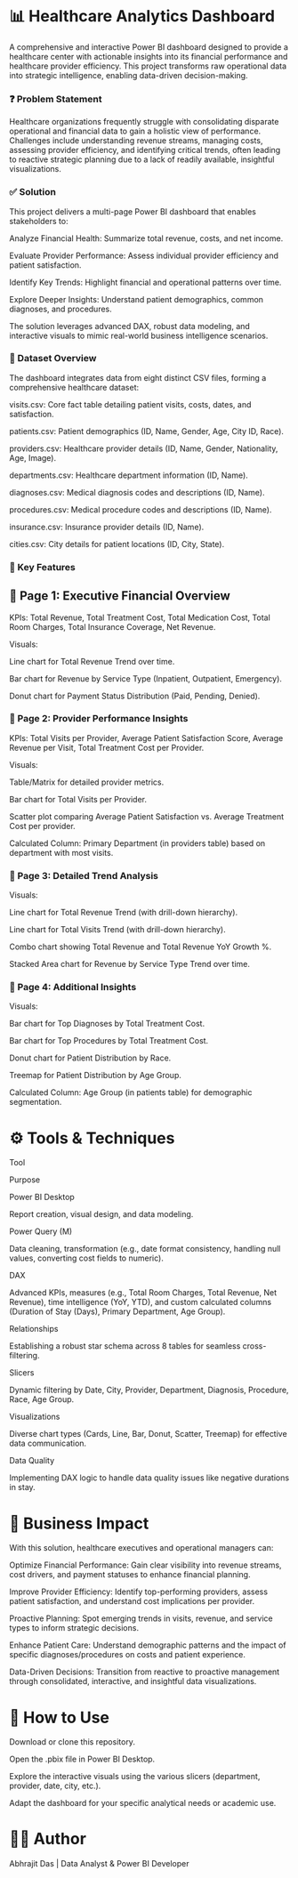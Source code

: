 # 📊 Healthcare Analytics Dashboard
A comprehensive and interactive Power BI dashboard designed to provide a healthcare center with actionable insights into its financial performance and healthcare provider efficiency. This project transforms raw operational data into strategic intelligence, enabling data-driven decision-making.

### ❓ Problem Statement
Healthcare organizations frequently struggle with consolidating disparate operational and financial data to gain a holistic view of performance. Challenges include understanding revenue streams, managing costs, assessing provider efficiency, and identifying critical trends, often leading to reactive strategic planning due to a lack of readily available, insightful visualizations.

### ✅ Solution
This project delivers a multi-page Power BI dashboard that enables stakeholders to:

Analyze Financial Health: Summarize total revenue, costs, and net income.

Evaluate Provider Performance: Assess individual provider efficiency and patient satisfaction.

Identify Key Trends: Highlight financial and operational patterns over time.

Explore Deeper Insights: Understand patient demographics, common diagnoses, and procedures.

The solution leverages advanced DAX, robust data modeling, and interactive visuals to mimic real-world business intelligence scenarios.

### 📂 Dataset Overview
The dashboard integrates data from eight distinct CSV files, forming a comprehensive healthcare dataset:

visits.csv: Core fact table detailing patient visits, costs, dates, and satisfaction.

patients.csv: Patient demographics (ID, Name, Gender, Age, City ID, Race).

providers.csv: Healthcare provider details (ID, Name, Gender, Nationality, Age, Image).

departments.csv: Healthcare department information (ID, Name).

diagnoses.csv: Medical diagnosis codes and descriptions (ID, Name).

procedures.csv: Medical procedure codes and descriptions (ID, Name).

insurance.csv: Insurance provider details (ID, Name).

cities.csv: City details for patient locations (ID, City, State).

### 🧠 Key Features
## 📌 Page 1: Executive Financial Overview
KPIs: Total Revenue, Total Treatment Cost, Total Medication Cost, Total Room Charges, Total Insurance Coverage, Net Revenue.

Visuals:

Line chart for Total Revenue Trend over time.

Bar chart for Revenue by Service Type (Inpatient, Outpatient, Emergency).

Donut chart for Payment Status Distribution (Paid, Pending, Denied).

### 📌 Page 2: Provider Performance Insights
KPIs: Total Visits per Provider, Average Patient Satisfaction Score, Average Revenue per Visit, Total Treatment Cost per Provider.

Visuals:

Table/Matrix for detailed provider metrics.

Bar chart for Total Visits per Provider.

Scatter plot comparing Average Patient Satisfaction vs. Average Treatment Cost per provider.

Calculated Column: Primary Department (in providers table) based on department with most visits.

### 📌 Page 3: Detailed Trend Analysis
Visuals:

Line chart for Total Revenue Trend (with drill-down hierarchy).

Line chart for Total Visits Trend (with drill-down hierarchy).

Combo chart showing Total Revenue and Total Revenue YoY Growth %.

Stacked Area chart for Revenue by Service Type Trend over time.

### 📌 Page 4: Additional Insights
Visuals:

Bar chart for Top Diagnoses by Total Treatment Cost.

Bar chart for Top Procedures by Total Treatment Cost.

Donut chart for Patient Distribution by Race.

Treemap for Patient Distribution by Age Group.

Calculated Column: Age Group (in patients table) for demographic segmentation.

# ⚙️ Tools & Techniques
Tool

Purpose

Power BI Desktop

Report creation, visual design, and data modeling.

Power Query (M)

Data cleaning, transformation (e.g., date format consistency, handling null values, converting cost fields to numeric).

DAX

Advanced KPIs, measures (e.g., Total Room Charges, Total Revenue, Net Revenue), time intelligence (YoY, YTD), and custom calculated columns (Duration of Stay (Days), Primary Department, Age Group).

Relationships

Establishing a robust star schema across 8 tables for seamless cross-filtering.

Slicers

Dynamic filtering by Date, City, Provider, Department, Diagnosis, Procedure, Race, Age Group.

Visualizations

Diverse chart types (Cards, Line, Bar, Donut, Scatter, Treemap) for effective data communication.

Data Quality

Implementing DAX logic to handle data quality issues like negative durations in stay.

# 🎯 Business Impact
With this solution, healthcare executives and operational managers can:

Optimize Financial Performance: Gain clear visibility into revenue streams, cost drivers, and payment statuses to enhance financial planning.

Improve Provider Efficiency: Identify top-performing providers, assess patient satisfaction, and understand cost implications per provider.

Proactive Planning: Spot emerging trends in visits, revenue, and service types to inform strategic decisions.

Enhance Patient Care: Understand demographic patterns and the impact of specific diagnoses/procedures on costs and patient experience.

Data-Driven Decisions: Transition from reactive to proactive management through consolidated, interactive, and insightful data visualizations.

# 📝 How to Use
Download or clone this repository.

Open the .pbix file in Power BI Desktop.

Explore the interactive visuals using the various slicers (department, provider, date, city, etc.).

Adapt the dashboard for your specific analytical needs or academic use.

# 👨‍💻 Author
Abhrajit Das | Data Analyst & Power BI Developer
